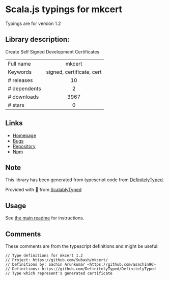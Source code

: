 
# Scala.js typings for mkcert

Typings are for version 1.2

## Library description:
Create Self Signed Development Certificates

|                    |                 |
| ------------------ | :-------------: |
| Full name          | mkcert |
| Keywords           | signed, certificate, cert |
| # releases         | 10 |
| # dependents       | 2 |
| # downloads        | 3967 |
| # stars            | 0 |

## Links
- [Homepage](https://github.com/Subash/mkcert#readme)
- [Bugs](https://github.com/Subash/mkcert/issues)
- [Repository](https://github.com/Subash/mkcert)
- [Npm](https://www.npmjs.com/package/mkcert)
    


## Note
This library has been generated from typescript code from [DefinitelyTyped](https://definitelytyped.org).

Provided with :purple_heart: from [ScalablyTyped](https://github.com/oyvindberg/ScalablyTyped)

## Usage
See [the main readme](../../readme.md) for instructions.

## Comments

These comments are from the typescript definitions and might be useful:
```
// Type definitions for mkcert 1.2
// Project: https://github.com/Subash/mkcert/
// Definitions by: Sachin Arunkumar <https://github.com/asachin96>
// Definitions: https://github.com/DefinitelyTyped/DefinitelyTyped
// Type which represent's generated certificate

```

